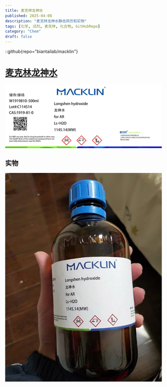 ```yaml
---
title: 麦克林龙神水
published: 2025-04-08
description: "麦克林龙神水静态网页和实物"
tags: [化学, 试剂, 麦克林, 化合物, GitHubRepo]
category: "Chem"
draft: false
---
```


::github{repo="biantailab/macklin"}

# [麦克林龙神水](https://biantailab.github.io/macklin)

![macklin Longshen hydroxide pc](imgs/longshen_hydroxide_pc.png)

## 实物

![实物](imgs/longshengshui.jpeg)
